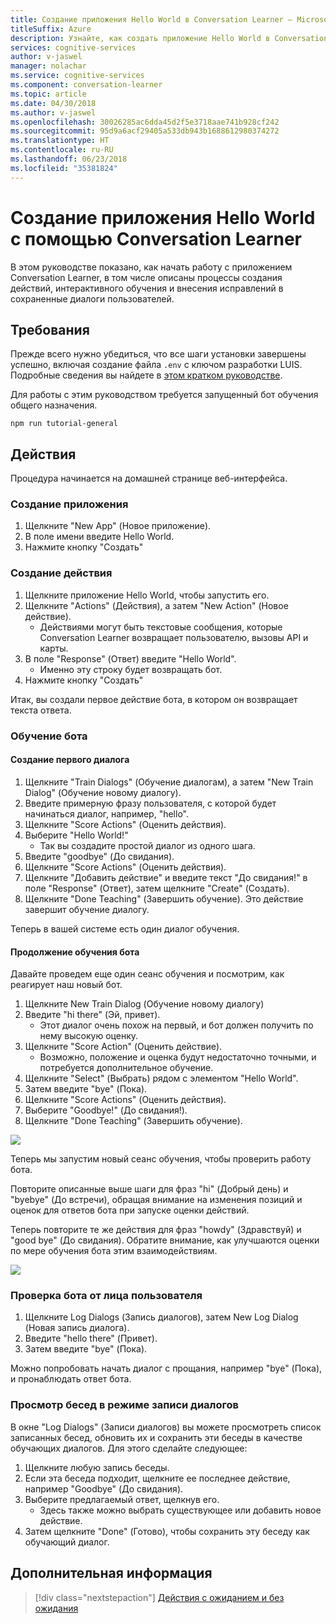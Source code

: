 ```yaml
---
title: Создание приложения Hello World в Conversation Learner — Microsoft Cognitive Services | Документация Майкрософт
titleSuffix: Azure
description: Узнайте, как создать приложение Hello World в Conversation Learner.
services: cognitive-services
author: v-jaswel
manager: nolachar
ms.service: cognitive-services
ms.component: conversation-learner
ms.topic: article
ms.date: 04/30/2018
ms.author: v-jaswel
ms.openlocfilehash: 30026285ac6dda45d2f5e3718aae741b928cf242
ms.sourcegitcommit: 95d9a6acf29405a533db943b1688612980374272
ms.translationtype: HT
ms.contentlocale: ru-RU
ms.lasthandoff: 06/23/2018
ms.locfileid: "35381824"
---
```

# <a name="how-to-create-a-hello-world-application-with-conversation-learner"></a>Создание приложения Hello World с помощью Conversation Learner

В этом руководстве показано, как начать работу с приложением Conversation Learner, в том числе описаны процессы создания действий, интерактивного обучения и внесения исправлений в сохраненные диалоги пользователей.

## <a name="requirements"></a>Требования
Прежде всего нужно убедиться, что все шаги установки завершены успешно, включая создание файла `.env` с ключом разработки LUIS.  Подробные сведения вы найдете в [этом кратком руководстве](https://github.com/Microsoft/ConversationLearner-Samples).

Для работы с этим руководством требуется запущенный бот обучения общего назначения.

    npm run tutorial-general

## <a name="steps"></a>Действия

Процедура начинается на домашней странице веб-интерфейса.

### <a name="create-the-app"></a>Создание приложения
1. Щелкните "New App" (Новое приложение).
2. В поле имени введите Hello World.
3. Нажмите кнопку "Создать"

### <a name="create-an-action"></a>Создание действия

1. Щелкните приложение Hello World, чтобы запустить его.
2. Щелкните "Actions" (Действия), а затем "New Action" (Новое действие).
    - Действиями могут быть текстовые сообщения, которые Conversation Learner возвращает пользователю, вызовы API и карты.
3. В поле "Response" (Ответ) введите "Hello World".
    - Именно эту строку будет возвращать бот.
4. Нажмите кнопку "Создать"

Итак, вы создали первое действие бота, в котором он возвращает текста ответа.

### <a name="train-the-bot"></a>Обучение бота

#### <a name="create-the-first-dialog"></a>Создание первого диалога

1. Щелкните "Train Dialogs" (Обучение диалогам), а затем "New Train Dialog" (Обучение новому диалогу).
2. Введите примерную фразу пользователя, с которой будет начинаться диалог, например, "hello".
3. Щелкните "Score Actions" (Оценить действия).
4. Выберите "Hello World!"
    - Так вы создадите простой диалог из одного шага. 
2. Введите "goodbye" (До свидания).
3. Щелкните "Score Actions" (Оценить действия).
4. Щелкните "Добавить действие" и введите текст "До свидания!" в поле "Response" (Ответ), затем щелкните "Create" (Создать).
5. Щелкните "Done Teaching" (Завершить обучение). Это действие завершит обучение диалогу.

Теперь в вашей системе есть один диалог обучения.

#### <a name="continue-teaching-the-bot"></a>Продолжение обучения бота
Давайте проведем еще один сеанс обучения и посмотрим, как реагирует наш новый бот.

1. Щелкните New Train Dialog (Обучение новому диалогу)
2. Введите "hi there" (Эй, привет).
    - Этот диалог очень похож на первый, и бот должен получить по нему высокую оценку.
2. Щелкните "Score Action" (Оценить действие).
    - Возможно, положение и оценка будут недостаточно точными, и потребуется дополнительное обучение.
3. Щелкните "Select" (Выбрать) рядом с элементом "Hello World".
4. Затем введите "bye" (Пока).
5. Щелкните "Score Actions" (Оценить действия).
6. Выберите "Goodbye!" (До свидания!).
7. Щелкните "Done Teaching" (Завершить обучение).

![](../media/tutorial1_actions.PNG)

Теперь мы запустим новый сеанс обучения, чтобы проверить работу бота.

Повторите описанные выше шаги для фраз "hi" (Добрый день) и "byebye" (До встречи), обращая внимание на изменения позиций и оценок для ответов бота при запуске оценки действий.

Теперь повторите те же действия для фраз "howdy" (Здравствуй) и "good bye" (До свидания). Обратите внимание, как улучшаются оценки по мере обучения бота этим взаимодействиям.

![](../media/tutorial1_dialogs.PNG)

### <a name="test-the-bot-as-an-end-user"></a>Проверка бота от лица пользователя

1. Щелкните Log Dialogs (Запись диалогов), затем New Log Dialog (Новая запись диалога).
2. Введите "hello there" (Привет).
3. Затем введите "bye" (Пока).

Можно попробовать начать диалог с прощания, например "bye" (Пока), и пронаблюдать ответ бота.

### <a name="view-conversations-in-the-log-dialogs"></a>Просмотр бесед в режиме записи диалогов

В окне "Log Dialogs" (Записи диалогов) вы можете просмотреть список записанных бесед, обновить их и сохранить эти беседы в качестве обучающих диалогов. Для этого сделайте следующее:

1. Щелкните любую запись беседы.
2. Если эта беседа подходит, щелкните ее последнее действие, например "Goodbye" (До свидания).
3. Выберите предлагаемый ответ, щелкнув его. 
    - Здесь также можно выбрать существующее или добавить новое действие.
4. Затем щелкните "Done" (Готово), чтобы сохранить эту беседу как обучающий диалог.

## <a name="next-steps"></a>Дополнительная информация

> [!div class="nextstepaction"]
> [Действия с ожиданием и без ожидания](./2-wait-vs-nonwait-actions.md)